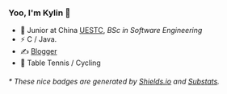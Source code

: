 ### Yoo, I'm Kylin 👋

- 🍻 Junior at China [UESTC](https://www.uestc.edu.cn/), _BSc in Software Engineering_
- ⚡ C / Java.
- ✍️ [Blogger](http://kyl1n.top/)
- 🏃 Table Tennis / Cycling

<h6>* These nice badges are generated by <a href="https://shields.io/">Shields.io</a> and <a href="https://github.com/spencerwooo/Substats">Substats</a>.</h6>
